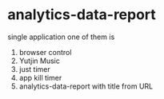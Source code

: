 # analytics-data-report
single application
one of them is 
1. browser control
2. Yutjin Music 
3. just timer
4. app kill timer
5. analytics-data-report with title from URL



